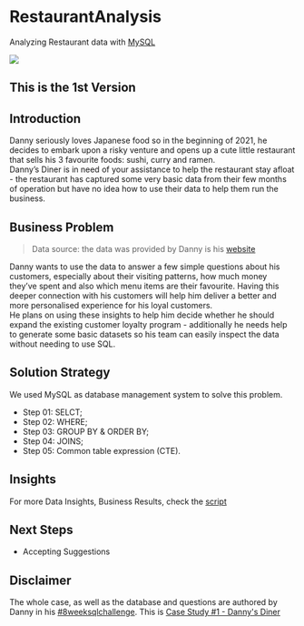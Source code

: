 # RestaurantAnalysis
Analyzing Restaurant data with [MySQL](https://github.com/Caio-Felice-Cunha/RestaurantAnalysis/blob/main/Case%20Study%20Questions.sql)

<img align="center" src=https://user-images.githubusercontent.com/111542025/230171030-1e71c560-e7f9-47c9-80e9-039d8e927d05.png>

## This is the 1st Version

## Introduction
Danny seriously loves Japanese food so in the beginning of 2021, he decides to embark upon a risky venture and opens up a cute little restaurant that sells his 3 favourite foods: sushi, curry and ramen.<br>
Danny’s Diner is in need of your assistance to help the restaurant stay afloat - the restaurant has captured some very basic data from their few months of operation but have no idea how to use their data to help them run the business.

## Business Problem
> Data source: the data was provided by Danny is his [website](https://8weeksqlchallenge.com/case-study-1/)

Danny wants to use the data to answer a few simple questions about his customers, especially about their visiting patterns, how much money they’ve spent and also which menu items are their favourite. Having this deeper connection with his customers will help him deliver a better and more personalised experience for his loyal customers.<br>
He plans on using these insights to help him decide whether he should expand the existing customer loyalty program - additionally he needs help to generate some basic datasets so his team can easily inspect the data without needing to use SQL.

## Solution Strategy
We used MySQL as database management system to solve this problem.
* Step 01: SELCT;
* Step 02: WHERE;
* Step 03: GROUP BY & ORDER BY;
* Step 04: JOINS;
* Step 05: Common table expression (CTE).

## Insights
For more Data Insights, Business Results, check the [script](https://github.com/Caio-Felice-Cunha/RestaurantAnalysis/blob/main/Case%20Study%20Questions.sql)

## Next Steps
* Accepting Suggestions

## Disclaimer
The whole case, as well as the database and questions are authored by Danny in his [#8weeksqlchallenge](https://8weeksqlchallenge.com/). This is [Case Study #1 - Danny's Diner](https://8weeksqlchallenge.com/case-study-1/)


